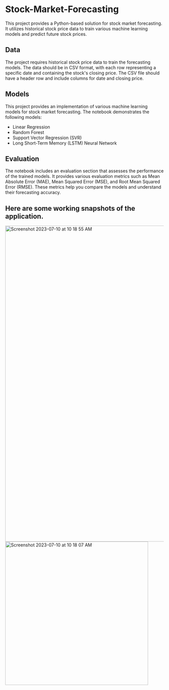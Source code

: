 # Stock-Market-Forecasting
This project provides a Python-based solution for stock market forecasting. It utilizes historical stock price data to train various machine learning models and predict future stock prices.

## Data
The project requires historical stock price data to train the forecasting models. The data should be in CSV format, with each row representing a specific date and containing the stock's closing price. The CSV file should have a header row and include columns for date and closing price.

## Models
This project provides an implementation of various machine learning models for stock market forecasting. The notebook demonstrates the following models:

* Linear Regression
* Random Forest
* Support Vector Regression (SVR)
* Long Short-Term Memory (LSTM) Neural Network

## Evaluation
The notebook includes an evaluation section that assesses the performance of the trained models. It provides various evaluation metrics such as Mean Absolute Error (MAE), Mean Squared Error (MSE), and Root Mean Squared Error (RMSE). These metrics help you compare the models and understand their forecasting accuracy.

## Here are some working snapshots of the application.


<img width="1000" alt="Screenshot 2023-07-10 at 10 18 55 AM" src="https://github.com/Lovecase/Stock-Market-Forecasting_-app/assets/76085767/5fa4ec45-c8a4-4a77-94dc-66fb1148cf58">


<img width="454" alt="Screenshot 2023-07-10 at 10 18 07 AM" src="https://github.com/Lovecase/Stock-Market-Forecasting_-app/assets/76085767/b71e264b-1134-4fd0-9607-c3e98253c8c1">







